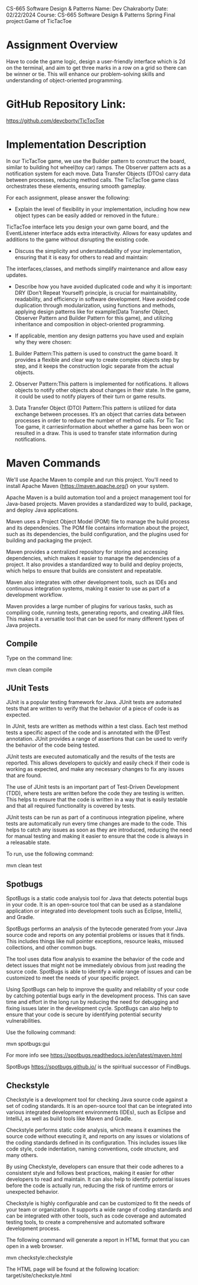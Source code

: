 CS-665	Software Design & Patterns
Name:   Dev Chakraborty
Date:	02/22/2024
Course:	CS-665 Software Design & Patterns Spring 
Final project:Game of TicTacToe

# Assignment Overview
Have to code the game logic, design a user-friendly interface which is 2d on the terminal, and aim to 
get three marks in a row on a grid so there can be winner or tie. This will enhance our problem-solving 
skills and understanding of object-oriented programming.


# GitHub Repository Link:
https://github.com/devcborty/TicTocToe


# Implementation Description 
In our TicTacToe game, we use the Builder pattern to construct the board, similar to building hot wheel(toy car) ramps. 
The Observer pattern acts as a notification system for each move. Data Transfer Objects (DTOs) carry data between processes,
reducing method calls. The TicTacToe game class orchestrates these elements, ensuring smooth gameplay. 


For each assignment, please answer the following:

- Explain the level of flexibility in your implementation, including how new object types can
be easily added or removed in the future.:

TicTacToe interface lets you design your own game board, and the EventListener interface adds extra interactivity. Allows for easy updates and additions to the game without disrupting the existing code.		
 



- Discuss the simplicity and understandability of your implementation, ensuring that it is
easy for others to read and maintain:

The interfaces,classes, and methods simplify maintenance and allow easy updates.  


- Describe how you have avoided duplicated code and why it is important:
DRY (Don’t Repeat Yourself) principle, is crucial for maintainability, readability, and efficiency in software development.
Have avoided code duplication through modularization, using functions and methods, applying design patterns 
like for example(Data Transfer Object, Observer Pattern and Builder Pattern for this game), and utilizing 
inheritance and composition in object-oriented programming. 

- If applicable, mention any design patterns you have used and explain why they were
chosen:

1. Builder Pattern:This pattern is used to construct the game board. It provides a flexible and clear way to create complex objects step by step, and it keeps the construction logic separate from the actual objects. 

2. Observer Pattern:This pattern is implemented for notifications. It allows objects to notify other objects about changes in their state. In the game, it could be used to notify players of their turn or game results.

3. Data Transfer Object (DTO) Pattern:This pattern is utilized for data exchange between processes. It’s an object that carries data between processes in order to reduce the number of method calls. For Tic Tac Toe game, it carriesinformation about whether a game has been won or resulted in a draw. This is used to transfer state information 
during notifications.




# Maven Commands

We'll use Apache Maven to compile and run this project. You'll need to install Apache Maven (https://maven.apache.org/) on your system. 

Apache Maven is a build automation tool and a project management tool for Java-based projects. Maven provides a standardized way to build, package, and deploy Java applications.

Maven uses a Project Object Model (POM) file to manage the build process and its dependencies. The POM file contains information about the project, such as its dependencies, the build configuration, and the plugins used for building and packaging the project.

Maven provides a centralized repository for storing and accessing dependencies, which makes it easier to manage the dependencies of a project. It also provides a standardized way to build and deploy projects, which helps to ensure that builds are consistent and repeatable.

Maven also integrates with other development tools, such as IDEs and continuous integration systems, making it easier to use as part of a development workflow.

Maven provides a large number of plugins for various tasks, such as compiling code, running tests, generating reports, and creating JAR files. This makes it a versatile tool that can be used for many different types of Java projects.

## Compile
Type on the command line: 

mvn clean compile



## JUnit Tests
JUnit is a popular testing framework for Java. JUnit tests are automated tests that are written to verify that the behavior of a piece of code is as expected.

In JUnit, tests are written as methods within a test class. Each test method tests a specific aspect of the code and is annotated with the @Test annotation. JUnit provides a range of assertions that can be used to verify the behavior of the code being tested.

JUnit tests are executed automatically and the results of the tests are reported. This allows developers to quickly and easily check if their code is working as expected, and make any necessary changes to fix any issues that are found.

The use of JUnit tests is an important part of Test-Driven Development (TDD), where tests are written before the code they are testing is written. This helps to ensure that the code is written in a way that is easily testable and that all required functionality is covered by tests.

JUnit tests can be run as part of a continuous integration pipeline, where tests are automatically run every time changes are made to the code. This helps to catch any issues as soon as they are introduced, reducing the need for manual testing and making it easier to ensure that the code is always in a releasable state.

To run, use the following command:

mvn clean test


## Spotbugs 

SpotBugs is a static code analysis tool for Java that detects potential bugs in your code. It is an open-source tool that can be used as a standalone application or integrated into development tools such as Eclipse, IntelliJ, and Gradle.

SpotBugs performs an analysis of the bytecode generated from your Java source code and reports on any potential problems or issues that it finds. This includes things like null pointer exceptions, resource leaks, misused collections, and other common bugs.

The tool uses data flow analysis to examine the behavior of the code and detect issues that might not be immediately obvious from just reading the source code. SpotBugs is able to identify a wide range of issues and can be customized to meet the needs of your specific project.

Using SpotBugs can help to improve the quality and reliability of your code by catching potential bugs early in the development process. This can save time and effort in the long run by reducing the need for debugging and fixing issues later in the development cycle. SpotBugs can also help to ensure that your code is secure by identifying potential security vulnerabilities.

Use the following command:

mvn spotbugs:gui 

For more info see 
https://spotbugs.readthedocs.io/en/latest/maven.html

SpotBugs https://spotbugs.github.io/ is the spiritual successor of FindBugs.


## Checkstyle 

Checkstyle is a development tool for checking Java source code against a set of coding standards. It is an open-source tool that can be integrated into various integrated development environments (IDEs), such as Eclipse and IntelliJ, as well as build tools like Maven and Gradle.

Checkstyle performs static code analysis, which means it examines the source code without executing it, and reports on any issues or violations of the coding standards defined in its configuration. This includes issues like code style, code indentation, naming conventions, code structure, and many others.

By using Checkstyle, developers can ensure that their code adheres to a consistent style and follows best practices, making it easier for other developers to read and maintain. It can also help to identify potential issues before the code is actually run, reducing the risk of runtime errors or unexpected behavior.

Checkstyle is highly configurable and can be customized to fit the needs of your team or organization. It supports a wide range of coding standards and can be integrated with other tools, such as code coverage and automated testing tools, to create a comprehensive and automated software development process.

The following command will generate a report in HTML format that you can open in a web browser. 

mvn checkstyle:checkstyle

The HTML page will be found at the following location:
target/site/checkstyle.html





